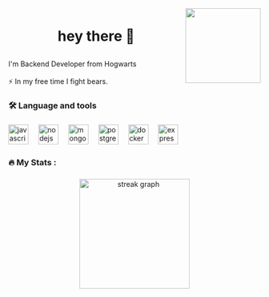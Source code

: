 <img align="right" height="150" src="https://media4.giphy.com/media/v1.Y2lkPTc5MGI3NjExY2gzamxwbnlqOWE5NjllamMxMTIzOWVwaWYwdW5yYmxtOGdxeXl0eSZlcD12MV9pbnRlcm5hbF9naWZfYnlfaWQmY3Q9Zw/B4dt6rXq6nABilHTYM/giphy.webp"  />

###

<h1 align="center">hey there 👋</h1>

##

<p align="left">I'm Backend Developer from Hogwarts<br><br>⚡ In my free time I fight bears.</p>

###

<h3 align="left">🛠 Language and tools</h3>

###

<div align="left">
  <img src="https://cdn.jsdelivr.net/gh/devicons/devicon/icons/javascript/javascript-plain.svg" height="40" alt="javascript logo"  />
  <img width="12" />
  <img src="https://cdn.jsdelivr.net/gh/devicons/devicon/icons/nodejs/nodejs-original.svg" height="40" alt="nodejs logo"  />
  <img width="12" />
  <img src="https://cdn.jsdelivr.net/gh/devicons/devicon/icons/mongodb/mongodb-original.svg" height="40" alt="mongodb logo"  />
  <img width="12" />
  <img src="https://cdn.jsdelivr.net/gh/devicons/devicon/icons/postgresql/postgresql-plain.svg" height="40" alt="postgresql logo"  />
  <img width="12" />
  <img src="https://cdn.jsdelivr.net/gh/devicons/devicon/icons/docker/docker-plain.svg" height="40" alt="docker logo"  />
  <img width="12" />
  <img src="https://cdn.jsdelivr.net/gh/devicons/devicon/icons/express/express-original.svg" height="40" alt="express logo"  />
</div>

###

<h3 align="left">🔥   My Stats :</h3>

###

<div align="center">
  <img src="https://streak-stats.demolab.com?user=kiddomaze&locale=en&mode=daily&theme=dark&hide_border=false&border_radius=5&order=3" height="220" alt="streak graph"  />
</div>

###
